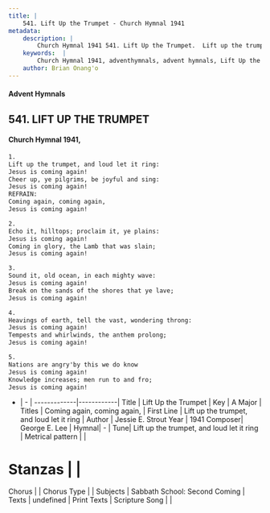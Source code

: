 ```yaml
---
title: |
    541. Lift Up the Trumpet - Church Hymnal 1941
metadata:
    description: |
        Church Hymnal 1941 541. Lift Up the Trumpet.  Lift up the trumpet, and loud let it ring:  Jesus is coming again!  Cheer up, ye pilgrims, be joyful and sing:  Jesus is coming again!  
    keywords:  |
        Church Hymnal 1941, adventhymnals, advent hymnals, Lift Up the Trumpet, Lift up the trumpet, and loud let it ring. Coming again, coming again, 
    author: Brian Onang'o
---
```


#### Advent Hymnals
## 541. LIFT UP THE TRUMPET
####  Church Hymnal 1941,

```txt
1.
Lift up the trumpet, and loud let it ring: 
Jesus is coming again! 
Cheer up, ye pilgrims, be joyful and sing: 
Jesus is coming again! 
REFRAIN:
Coming again, coming again, 
Jesus is coming again! 

2.
Echo it, hilltops; proclaim it, ye plains: 
Jesus is coming again! 
Coming in glory, the Lamb that was slain; 
Jesus is coming again! 

3.
Sound it, old ocean, in each mighty wave: 
Jesus is coming again! 
Break on the sands of the shores that ye lave; 
Jesus is coming again! 

4.
Heavings of earth, tell the vast, wondering throng: 
Jesus is coming again! 
Tempests and whirlwinds, the anthem prolong; 
Jesus is coming again! 

5.
Nations are angry'by this we do know 
Jesus is coming again! 
Knowledge increases; men run to and fro; 
Jesus is coming again!

```

- |   -  |
-------------|------------|
Title | Lift Up the Trumpet |
Key | A Major |
Titles | Coming again, coming again,  |
First Line | Lift up the trumpet, and loud let it ring |
Author | Jessie E. Strout
Year | 1941
Composer| George E. Lee |
Hymnal|  - |
Tune| Lift up the trumpet, and loud let it ring |
Metrical pattern | |
# Stanzas |  |
Chorus |  |
Chorus Type |  |
Subjects | Sabbath School: Second Coming |
Texts | undefined |
Print Texts | 
Scripture Song |  |
    
